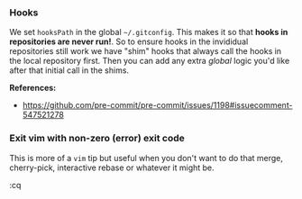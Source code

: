 ### Hooks
We set `hooksPath` in the global `~/.gitconfig`. This makes it so that **hooks
in repositories are never run!**. So to ensure hooks in the invididual
repositories still work we have "shim" hooks that always call the hooks in the
local repository first. Then you can add any extra _global_ logic you'd like
after that initial call in the shims.

**References:**
- <https://github.com/pre-commit/pre-commit/issues/1198#issuecomment-547521278>

### Exit vim with non-zero (error) exit code
This is more of a `vim` tip but useful when you don't want to do that merge,
cherry-pick, interactive rebase or whatever it might be.

:cq
